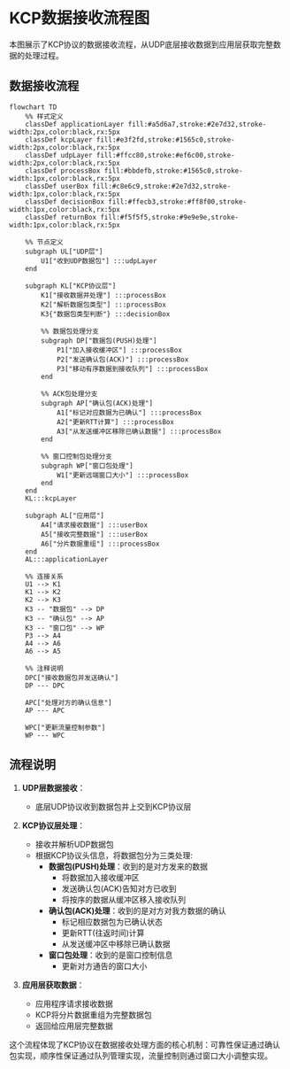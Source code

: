 # KCP数据接收流程图

本图展示了KCP协议的数据接收流程，从UDP底层接收数据到应用层获取完整数据的处理过程。

## 数据接收流程

```mermaid
flowchart TD
    %% 样式定义
    classDef applicationLayer fill:#a5d6a7,stroke:#2e7d32,stroke-width:2px,color:black,rx:5px
    classDef kcpLayer fill:#e3f2fd,stroke:#1565c0,stroke-width:2px,color:black,rx:5px
    classDef udpLayer fill:#ffcc80,stroke:#ef6c00,stroke-width:2px,color:black,rx:5px
    classDef processBox fill:#bbdefb,stroke:#1565c0,stroke-width:1px,color:black,rx:5px
    classDef userBox fill:#c8e6c9,stroke:#2e7d32,stroke-width:1px,color:black,rx:5px
    classDef decisionBox fill:#ffecb3,stroke:#ff8f00,stroke-width:1px,color:black,rx:5px
    classDef returnBox fill:#f5f5f5,stroke:#9e9e9e,stroke-width:1px,color:black,rx:5px

    %% 节点定义
    subgraph UL["UDP层"]
        U1["收到UDP数据包"] :::udpLayer
    end

    subgraph KL["KCP协议层"]
        K1["接收数据并处理"] :::processBox
        K2["解析数据包类型"] :::processBox
        K3{"数据包类型判断"} :::decisionBox
        
        %% 数据包处理分支
        subgraph DP["数据包(PUSH)处理"]
            P1["加入接收缓冲区"] :::processBox
            P2["发送确认包(ACK)"] :::processBox
            P3["移动有序数据到接收队列"] :::processBox
        end
        
        %% ACK包处理分支
        subgraph AP["确认包(ACK)处理"]
            A1["标记对应数据为已确认"] :::processBox
            A2["更新RTT计算"] :::processBox
            A3["从发送缓冲区移除已确认数据"] :::processBox
        end
        
        %% 窗口控制包处理分支
        subgraph WP["窗口包处理"]
            W1["更新远端窗口大小"] :::processBox
        end
    end
    KL:::kcpLayer

    subgraph AL["应用层"]
        A4["请求接收数据"] :::userBox
        A5["接收完整数据"] :::userBox
        A6["分片数据重组"] :::processBox
    end
    AL:::applicationLayer

    %% 连接关系
    U1 --> K1
    K1 --> K2
    K2 --> K3
    K3 -- "数据包" --> DP
    K3 -- "确认包" --> AP
    K3 -- "窗口包" --> WP
    P3 --> A4
    A4 --> A6
    A6 --> A5

    %% 注释说明
    DPC["接收数据包并发送确认"]
    DP --- DPC
    
    APC["处理对方的确认信息"]
    AP --- APC
    
    WPC["更新流量控制参数"]
    WP --- WPC
```

## 流程说明

1. **UDP层数据接收**：
   - 底层UDP协议收到数据包并上交到KCP协议层

2. **KCP协议层处理**：
   - 接收并解析UDP数据包
   - 根据KCP协议头信息，将数据包分为三类处理:
     - **数据包(PUSH)处理**：收到的是对方发来的数据
       - 将数据加入接收缓冲区
       - 发送确认包(ACK)告知对方已收到
       - 将按序的数据从缓冲区移入接收队列
     - **确认包(ACK)处理**：收到的是对方对我方数据的确认
       - 标记相应数据包为已确认状态
       - 更新RTT(往返时间)计算
       - 从发送缓冲区中移除已确认数据
     - **窗口包处理**：收到的是窗口控制信息
       - 更新对方通告的窗口大小

3. **应用层获取数据**：
   - 应用程序请求接收数据
   - KCP将分片数据重组为完整数据包
   - 返回给应用层完整数据

这个流程体现了KCP协议在数据接收处理方面的核心机制：可靠性保证通过确认包实现，顺序性保证通过队列管理实现，流量控制则通过窗口大小调整实现。 
